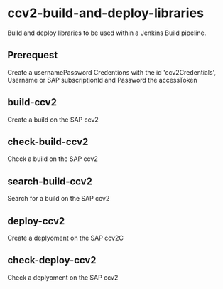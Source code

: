 # ccv2-build-and-deploy-libraries
Build and deploy libraries to be used within a Jenkins Build pipeline.

## Prerequest
Create a usernamePassword Credentions with the id 'ccv2Credentials', Username or SAP subscriptionId and Password the accessToken

## build-ccv2
Create a build on the SAP ccv2

## check-build-ccv2
Check a build on the SAP ccv2

## search-build-ccv2
Search for a build on the SAP ccv2

## deploy-ccv2
Create a deplyoment on the SAP ccv2C

## check-deploy-ccv2
Check a deplyoment on the SAP ccv2
